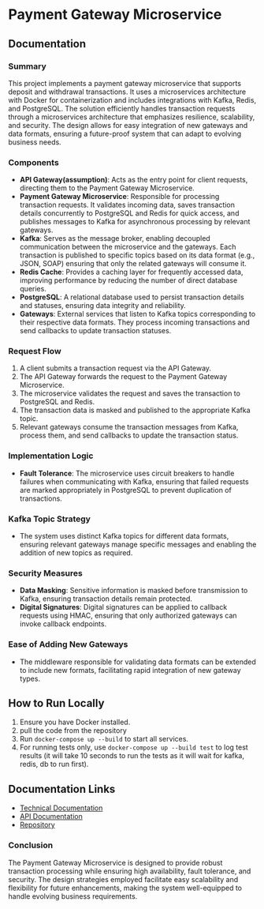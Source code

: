 
# Payment Gateway Microservice

## Documentation

### Summary
This project implements a payment gateway microservice that supports deposit and withdrawal transactions. It uses a microservices architecture with Docker for containerization and includes integrations with Kafka, Redis, and PostgreSQL. The solution efficiently handles transaction requests through a microservices architecture that emphasizes resilience, scalability, and security. The design allows for easy integration of new gateways and data formats, ensuring a future-proof system that can adapt to evolving business needs.

### Components
- **API Gateway(assumption)**: Acts as the entry point for client requests, directing them to the Payment Gateway Microservice.
- **Payment Gateway Microservice**: Responsible for processing transaction requests. It validates incoming data, saves transaction details concurrently to PostgreSQL and Redis for quick access, and publishes messages to Kafka for asynchronous processing by relevant gateways.
- **Kafka**: Serves as the message broker, enabling decoupled communication between the microservice and the gateways. Each transaction is published to specific topics based on its data format (e.g., JSON, SOAP) ensuring that only the related gateways will consume it.
- **Redis Cache**: Provides a caching layer for frequently accessed data, improving performance by reducing the number of direct database queries.
- **PostgreSQL**: A relational database used to persist transaction details and statuses, ensuring data integrity and reliability.
- **Gateways**: External services that listen to Kafka topics corresponding to their respective data formats. They process incoming transactions and send callbacks to update transaction statuses.

### Request Flow
1. A client submits a transaction request via the API Gateway.
2. The API Gateway forwards the request to the Payment Gateway Microservice.
3. The microservice validates the request and saves the transaction to PostgreSQL and Redis.
4. The transaction data is masked and published to the appropriate Kafka topic.
5. Relevant gateways consume the transaction messages from Kafka, process them, and send callbacks to update the transaction status.

### Implementation Logic
- **Fault Tolerance**: The microservice uses circuit breakers to handle failures when communicating with Kafka, ensuring that failed requests are marked appropriately in PostgreSQL to prevent duplication of transactions.

### Kafka Topic Strategy
- The system uses distinct Kafka topics for different data formats, ensuring relevant gateways manage specific messages and enabling the addition of new topics as required.

### Security Measures
- **Data Masking**: Sensitive information is masked before transmission to Kafka, ensuring transaction details remain protected.
- **Digital Signatures**: Digital signatures can be applied to callback requests using HMAC, ensuring that only authorized gateways can invoke callback endpoints.

### Ease of Adding New Gateways
- The middleware responsible for validating data formats can be extended to include new formats, facilitating rapid integration of new gateway types.


## How to Run Locally
1. Ensure you have Docker installed.
2. pull the code from the repository
2. Run `docker-compose up --build` to start all services.
3. For running tests only, use `docker-compose up --build test` to log test results (it will take 10 seconds to run the tests as it will wait for kafka, redis, db to run first).

## Documentation Links
- [Technical Documentation](https://drive.google.com/file/d/1tUuOjMrFeTRT5lhQ62b3KWtuNuwYpj1t/view?usp=sharing)
- [API Documentation](https://app.swaggerhub.com/apis/HUSSIENCIS/Payment-Gateway-Microservice/1.0.0)
- [Repository](https://github.com/Hussien97/go-payment-gateway-microservice)

### Conclusion
The Payment Gateway Microservice is designed to provide robust transaction processing while ensuring high availability, fault tolerance, and security. The design strategies employed facilitate easy scalability and flexibility for future enhancements, making the system well-equipped to handle evolving business requirements.
